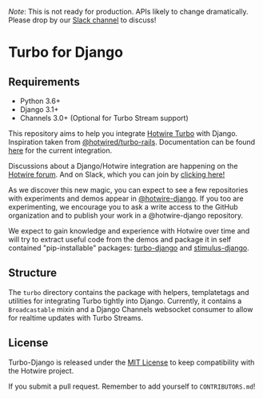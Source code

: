 _Note_: This is not ready for production. APIs likely to change dramatically. Please drop by our [Slack channel](https://join.slack.com/t/pragmaticmindsgruppe/shared_invite/zt-kl0e0plt-uXGQ1PUt5yRohLNYcVvhhQ) to discuss!

# Turbo for Django

## Requirements

- Python 3.6+
- Django 3.1+
- Channels 3.0+ (Optional for Turbo Stream support)

This repository aims to help you integrate [Hotwire Turbo](https://turbo.hotwire.dev/) with Django. Inspiration taken from [@hotwired/turbo-rails](https://github.com/hotwired/turbo-rails).
Documentation can be found [here](https://turbo-django.readthedocs.io/en/latest/index.html) for the current integration.

Discussions about a Django/Hotwire integration are happening on the [Hotwire forum](https://discuss.hotwire.dev/t/django-backend-support-for-hotwire/1570). And on Slack, which you can join by [clicking here!](https://join.slack.com/t/pragmaticmindsgruppe/shared_invite/zt-kl0e0plt-uXGQ1PUt5yRohLNYcVvhhQ)

As we discover this new magic, you can expect to see a few repositories with experiments and demos appear in [@hotwire-django](https://github.com/hotwire-django). If you too are experimenting, we encourage you to ask a write access to the GitHub organization and to publish your work in a @hotwire-django repository.

We expect to gain knowledge and experience with Hotwire over time and will try to extract useful code from the demos and package it in self contained "pip-installable" packages: [turbo-django](https://github.com/hotwire-django/turbo-django) and [stimulus-django](https://github.com/hotwire-django/stimulus-django).

## Structure
The `turbo` directory contains the package with helpers, templatetags and utilities for integrating Turbo tightly into Django. Currently, it contains a `Broadcastable` mixin and a Django Channels websocket consumer to allow for realtime updates with Turbo Streams.

## License

Turbo-Django is released under the [MIT License](https://opensource.org/licenses/MIT) to keep compatibility with the Hotwire project.

If you submit a pull request. Remember to add yourself to `CONTRIBUTORS.md`!
